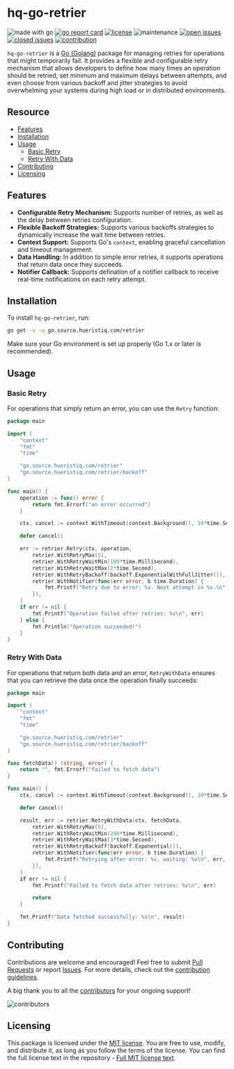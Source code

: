 # hq-go-retrier

![made with go](https://img.shields.io/badge/made%20with-Go-1E90FF.svg) [![go report card](https://goreportcard.com/badge/github.com/hueristiq/xsubfind3r)](https://goreportcard.com/report/github.com/hueristiq/hq-go-retrier) [![license](https://img.shields.io/badge/license-MIT-gray.svg?color=1E90FF)](https://github.com/hueristiq/hq-go-retrier/blob/master/LICENSE) ![maintenance](https://img.shields.io/badge/maintained%3F-yes-1E90FF.svg) [![open issues](https://img.shields.io/github/issues-raw/hueristiq/hq-go-retrier.svg?style=flat&color=1E90FF)](https://github.com/hueristiq/hq-go-retrier/issues?q=is:issue+is:open) [![closed issues](https://img.shields.io/github/issues-closed-raw/hueristiq/hq-go-retrier.svg?style=flat&color=1E90FF)](https://github.com/hueristiq/hq-go-retrier/issues?q=is:issue+is:closed) [![contribution](https://img.shields.io/badge/contributions-welcome-1E90FF.svg)](https://github.com/hueristiq/hq-go-retrier/blob/master/CONTRIBUTING.md)

`hq-go-retrier` is a [Go (Golang)](http://golang.org/) package for managing retries for operations that might temporarily fail. It provides a flexible and configurable retry mechanism that allows developers to define how many times an operation should be retried, set minimum and maximum delays between attempts, and even choose from various backoff and jitter strategies to avoid overwhelming your systems during high load or in distributed environments.

## Resource

- [Features](#features)
- [Installation](#installation)
- [Usage](#usage)
	- [Basic Retry](#basic-retry)
	- [Retry With Data](#retry-with-data)
- [Contributing](#contributing)
- [Licensing](#licensing)

## Features

- **Configurable Retry Mechanism:** Supports number of retries, as well as the delay between retries configuration.
- **Flexible Backoff Strategies:** Supports various backoffs strategies to dynamically increase the wait time between retries.
- **Context Support:** Supports Go's `context`, enabling graceful cancellation and timeout management.
- **Data Handling:** In addition to simple error retries, it supports operations that return data once they succeeds.
- **Notifier Callback:** Supports defination of a notifier callback to receive real-time notifications on each retry attempt.

## Installation

To install `hq-go-retrier`, run:

```bash
go get -v -u go.source.hueristiq.com/retrier
```

Make sure your Go environment is set up properly (Go 1.x or later is recommended).

## Usage

### Basic Retry

For operations that simply return an error, you can use the `Retry` function:

```go
package main

import (
	"context"
	"fmt"
	"time"

	"go.source.hueristiq.com/retrier"
	"go.source.hueristiq.com/retrier/backoff"
)

func main() {
	operation := func() error {
		return fmt.Errorf("an error occurred")
	}

	ctx, cancel := context.WithTimeout(context.Background(), 10*time.Second)

	defer cancel()

	err := retrier.Retry(ctx, operation,
		retrier.WithRetryMax(5),
		retrier.WithRetryWaitMin(100*time.Millisecond),
		retrier.WithRetryWaitMax(2*time.Second),
		retrier.WithRetryBackoff(backoff.ExponentialWithFullJitter()),
		retrier.WithNotifier(func(err error, b time.Duration) {
			fmt.Printf("Retry due to error: %v. Next attempt in %v.\n", err, b)
		}),
	)
	if err != nil {
		fmt.Printf("Operation failed after retries: %v\n", err)
	} else {
		fmt.Println("Operation succeeded!")
	}
}
```

### Retry With Data

For operations that return both data and an error, `RetryWithData` ensures that you can retrieve the data once the operation finally succeeds:

```go
package main

import (
	"context"
	"fmt"
	"time"

	"go.source.hueristiq.com/retrier"
	"go.source.hueristiq.com/retrier/backoff"
)

func fetchData() (string, error) {
	return "", fmt.Errorf("failed to fetch data")
}

func main() {
	ctx, cancel := context.WithTimeout(context.Background(), 10*time.Second)

	defer cancel()

	result, err := retrier.RetryWithData(ctx, fetchData,
		retrier.WithRetryMax(5),
		retrier.WithRetryWaitMin(200*time.Millisecond),
		retrier.WithRetryWaitMax(3*time.Second),
		retrier.WithRetryBackoff(backoff.Exponential()),
		retrier.WithNotifier(func(err error, b time.Duration) {
			fmt.Printf("Retrying after error: %v, waiting: %v\n", err, b)
		}),
	)
	if err != nil {
		fmt.Printf("Failed to fetch data after retries: %v\n", err)

		return
	}

	fmt.Printf("Data fetched successfully: %s\n", result)
}
```

## Contributing

Contributions are welcome and encouraged! Feel free to submit [Pull Requests](https://github.com/hueristiq/hq-go-retrier/pulls) or report [Issues](https://github.com/hueristiq/hq-go-retrier/issues). For more details, check out the [contribution guidelines](https://github.com/hueristiq/hq-go-retrier/blob/master/CONTRIBUTING.md).

A big thank you to all the [contributors](https://github.com/hueristiq/hq-go-retrier/graphs/contributors) for your ongoing support!

![contributors](https://contrib.rocks/image?repo=hueristiq/hq-go-retrier&max=500)

## Licensing

This package is licensed under the [MIT license](https://opensource.org/license/mit). You are free to use, modify, and distribute it, as long as you follow the terms of the license. You can find the full license text in the repository - [Full MIT license text](https://github.com/hueristiq/hq-go-retrier/blob/master/LICENSE).